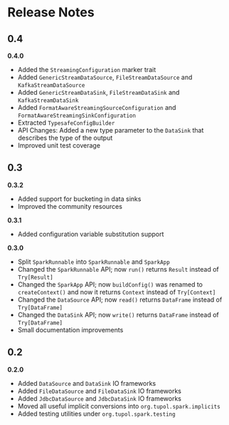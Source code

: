 # Release Notes


## 0.4

**0.4.0**

- Added the `StreamingConfiguration` marker trait
- Added `GenericStreamDataSource`, `FileStreamDataSource` and `KafkaStreamDataSource`
- Added `GenericStreamDataSink`, `FileStreamDataSink` and `KafkaStreamDataSink`
- Added `FormatAwareStreamingSourceConfiguration` and `FormatAwareStreamingSinkConfiguration`
- Extracted `TypesafeConfigBuilder`
- API Changes: Added a new type parameter to the `DataSink` that describes the type of the output
- Improved unit test coverage


## 0.3

**0.3.2**

- Added support for bucketing in data sinks
- Improved the community resources

**0.3.1**

- Added configuration variable substitution support

**0.3.0**

 - Split `SparkRunnable` into `SparkRunnable` and `SparkApp`
 - Changed the `SparkRunnable` API; now `run()` returns `Result` instead of `Try[Result]`
 - Changed the `SparkApp` API; now `buildConfig()` was renamed to `createContext()` and
   now it returns `Context` instead of `Try[Context]`
 - Changed the `DataSource` API; now `read()` returns `DataFrame` instead of `Try[DataFrame]`
 - Changed the `DataSink` API; now `write()` returns `DataFrame` instead of `Try[DataFrame]`
 - Small documentation improvements


## 0.2

**0.2.0**

 - Added `DataSource` and `DataSink` IO frameworks
 - Added `FileDataSource` and `FileDataSink` IO frameworks
 - Added `JdbcDataSource` and `JdbcDataSink` IO frameworks
 - Moved all useful implicit conversions into `org.tupol.spark.implicits`
 - Added testing utilities under `org.tupol.spark.testing`
